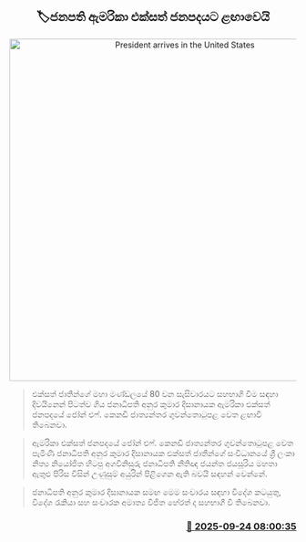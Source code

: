 <p align='center'><b><h2 align='center' title='President arrives in the United States'>🏷ජනපති ඇමරිකා එක්සත් ජනපදයට ළඟාවෙයි</h2></b></p>
<p align='center'><img src='https://helakuru.sgp1.cdn.digitaloceanspaces.com/esana/images/lib/anura-usa-jo.jpg' width='600' alt='President arrives in the United States'></p>

> එක්සත් ජාතීන්ගේ මහා මණ්ඩලයේ 80 වන සැසිවාරයට සහභාගි වීම සඳහා දිවයිනෙන් පිටත්ව ගිය ජනාධිපති අනුර කුමාර දිසානායක ඇමරිකා එක්සත් ජනපදයේ ජෝන් එෆ්. කෙනඩි ජාත්‍යන්තර ගුවන්තොටුපළ වෙත ළඟාවී තිබෙනවා.

> ඇමරිකා එක්සත් ජනපදයේ ජෝන් එෆ්. කෙනඩි ජාත්‍යන්තර ගුවන්තොටුපළ වෙත පැමිණි ජනාධිපති අනුර කුමාර දිසානායක එක්සත් ජාතීන්ගේ සංවිධානයේ ශ්‍රී ලංකා නිත්‍ය නියෝජිත හිටපු අගවිනිසුරු ජනාධිපති නීතිඥ ජයන්ත ජයසූරිය මහතා ඇතුළු පිරිස විසින් උණුසුම් අයුරින් පිළිගෙන ඇති බවයි සඳහන් වෙන්නේ.

> ජනාධිපති අනුර කුමාර දිසානායක සමඟ මෙම සංචාරය සඳහා විදේශ කටයුතු, විදේශ රැකියා සහ සංචාරක අමාත්‍ය විජිත හේරත් ද සහභාගී වී තිබෙනවා.



<h3 align='right'><a href='https://www.helakuru.lk/esana/p/113919/'>📅 2025-09-24 08:00:35</a></h3>
